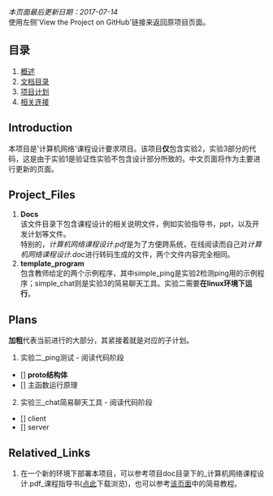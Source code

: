 ﻿_本页面最后更新日期：2017-07-14_   
使用左侧'View the Project on GitHub'链接来返回原项目页面。  

## 目录
1. [概述](#introduction)
2. [文档目录](#project_files)
3. [项目计划](#plans)
4. [相关连接](#relatived_links)

## Introduction  
本项目是'计算机网络'课程设计要求项目。该项目**仅**包含实验2，实验3部分的代码，这是由于实验1是验证性实验不包含设计部分所致的。中文页面将作为主要进行更新的页面。  

## Project_Files  
1. **Docs**  
该文件目录下包含课程设计的相关说明文件，例如实验指导书，ppt，以及开发计划等文件。  
特别的，*计算机网络课程设计.pdf*是为了方便跨系统，在线阅读而自己对*计算机网络课程设计.doc*进行转码生成的文件，两个文件内容完全相同。   
2. **template_program**  
包含教师给定的两个示例程序，其中simple_ping是实验2检测ping用的示例程序；simple_chat则是实验3的简易聊天工具。实验二需要**在linux环境下运行**。  

## Plans  
**加粗**代表当前进行的大部分，其紧接着就是对应的子计划。  
1. 实验二_ping测试 - 阅读代码阶段  
- [] **proto结构体**  
- [] 主函数运行原理  

2. 实验三_chat简易聊天工具 - 阅读代码阶段  
- [] client  
- [] server  

## Relatived_Links
1. 在一个新的环境下部署本项目，可以参考项目doc目录下的_计算机网络课程设计.pdf_课程指导书([点此](https://github.com/RushFTK/SLT_ToolsKit/blob/master/docs/%E8%AE%A1%E7%AE%97%E6%9C%BA%E7%BD%91%E7%BB%9C%E8%AF%BE%E7%A8%8B%E8%AE%BE%E8%AE%A1.doc?raw=true)下载浏览)，也可以参考[该页面](https://rushftk.github.io/SLT_ToolsKit/tutorial_deploy_chs)中的简易教程。  

